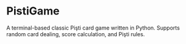 # PistiGame
A terminal-based classic Pişti card game written in Python. Supports random card dealing, score calculation, and Pişti rules.

